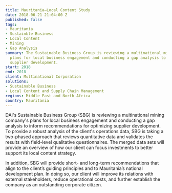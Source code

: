 ```yaml
---
title: Mauritania—Local Content Study
date: 2018-06-21 21:04:00 Z
published: false
tags:
- Mauritania
- Sustainble Business
- Local Content
- Mining
- Gap Analysis
summary: The Sustainable Business Group is reviewing a multinational mining company's
  plans for local business engagement and conducting a gap analysis to help optimize
  supplier development.
start: 2018
end: 2018
client: Multinational Corporation
solutions:
- Sustainable Business
- Local Content and Supply Chain Management
regions: Middle East and North Africa
country: Mauritania
---
```


DAI's Sustainable Business Group (SBG) is reviewing a multinational mining company's plans for local business engagement and conducting a gap analysis to inform recommendations for optimizing supplier development. To provide a robust analysis of the client's operations data, SBG is taking a two-phased approach that reviews quantitative data and validates the results with field-level qualitative questionnaires. The merged data sets will provide an overview of how our client can focus investments to better support its local content strategy.

In addition, SBG will provide short- and long-term recommendations that align to the client’s guiding principles and to Mauritania’s national development plan. In doing so, our client will improve its relations with external stakeholders, reduce operational costs, and further establish the company as an outstanding corporate citizen.